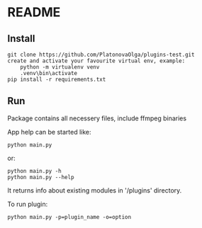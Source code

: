 # README

## Install

    git clone https://github.com/PlatonovaOlga/plugins-test.git
    create and activate your favourite virtual env, example:
        python -m virtualenv venv
        .venv\bin\activate
    pip install -r requirements.txt

## Run

Package contains all necessery files, include ffmpeg binaries

App help can be started like:

    python main.py

or:

    python main.py -h
    python main.py --help


It returns info about existing modules in '/plugins' directory.

To run plugin:

    python main.py -p=plugin_name -o=option

